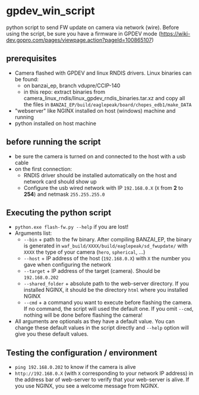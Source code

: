 # gpdev_win_script
python script to send FW update on camera via network (wire).
Before using the script, be sure you have a firmware in GPDEV mode (https://wiki-dev.gopro.com/pages/viewpage.action?pageId=100865107)

## prerequisites
- Camera flashed with GPDEV and linux RNDIS drivers. Linux binaries can be found: 
  - on banzai_ep, branch vdupre/CCIP-140
  - in this repo: extract binaries from camera_linux_rndis/linux_gpdev_rndis_binaries.tar.xz and copy all the files in `BANZAI_EP/build/eaglepeak/board/chopes_edb1/make_DATA`
- "webserver" like NGINX installed on host (windows) machine and running
- python installed on host machine

## before running the script
- be sure the camera is turned on and connected to the host with a usb cable
- on the first connection:
  - RNDIS driver should be installed automatically on the host and network card should show up
  - Configure the usb wired network with IP `192.168.0.X` (`X` from **2** to **254**) and netmask `255.255.255.0`

## Executing the python script
- `python.exe flash-fw.py --help` if you are lost!
- Arguments list:
  - `--bin` + path to the fw binary. After compiling BANZAI_EP, the binary is generated in `waf_build/XXXX/build/eaglepeak/sd_fwupdate/` with `XXXX` the type of your camera (`hero`, `spherical`, ...)
  - `--host` + IP address of the host (`192.168.0.X`) with `X` the number you gave when configuring the network
  - `--target` + IP address of the target (camera). Should be `192.168.0.202`
  - `--shared_folder` + absolute path to the web-server directory. If you installed NGINX, it should be the directory `html` where you installed NGINX
  - `--cmd` + a command you want to execute before flashing the camera. If no command, the script will used the default one. If you omit `--cmd`, nothing will be done before flashing the camera!
 - All arguments are optionals as they have a default value. You can change these default values in the script directly and `--help` option will give you these default values.
 
 ## Testing the configuration / environment
 - `ping 192.168.0.202` to know if the camera is alive
 - `http://192.168.0.X` (with `X` corresponding to your network IP address) in the address bar of web-server to verify that your web-server is alive. If you use NGINX, you see a welcome message from NGINX.
